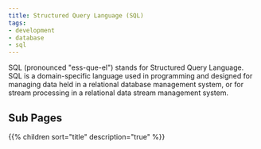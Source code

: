 ```yaml
---
title: Structured Query Language (SQL)
tags:
- development
- database
- sql
---
```


SQL (pronounced "ess-que-el") stands for Structured Query Language. SQL is a domain-specific language used in programming and designed for managing data held in a relational database management system, or for stream processing in a relational data stream management system.
<!--more-->

## Sub Pages

{{% children sort="title" description="true" %}}